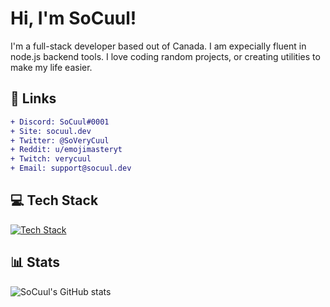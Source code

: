 # Hi, I'm SoCuul!

I'm a full-stack developer based out of Canada. I am expecially fluent in node.js backend tools. I love coding random projects, or creating utilities to make my life easier.

## 📩 Links
```diff
+ Discord: SoCuul#0001
+ Site: socuul.dev
+ Twitter: @SoVeryCuul
+ Reddit: u/emojimasteryt
+ Twitch: verycuul
+ Email: support@socuul.dev
```

## 💻 Tech Stack
[![Tech Stack](https://skillicons.dev/icons?i=js,html,css,nodejs,vue,express,mongodb,git,nginx,netlify,vscode,vite,cloudflare,discord)](https://skillicons.dev)

## 📊 Stats
![SoCuul's GitHub stats](https://github-readme-stats.vercel.app/api?username=socuul&show_icons=true&theme=gotham)
